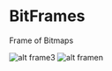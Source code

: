 # BitFrames
Frame of Bitmaps

![alt frame3](http://oi68.tinypic.com/30a9mpu.jpg)    ![alt framen](http://oi66.tinypic.com/n4caya.jpg)
